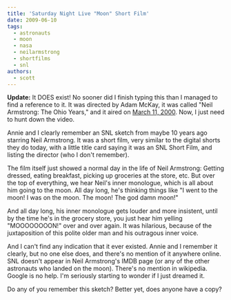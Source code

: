 ```yaml
---
title: 'Saturday Night Live "Moon" Short Film'
date: 2009-06-10
tags:
  - astronauts
  - moon
  - nasa
  - neilarmstrong
  - shortfilms
  - snl
authors:
  - scott
---
```


**Update:** It DOES exist! No sooner did I finish typing this than I managed to find a reference to it. It was directed by Adam McKay, it was called "Neil Armstrong: The Ohio Years," and it aired on [March 11, 2000](http://www.nbc.com/Saturday_Night_Live/episodes/Show_1139.shtml). Now, I just need to hunt down the video.

Annie and I clearly remember an SNL sketch from maybe 10 years ago starring Neil Armstrong. It was a short film, very similar to the digital shorts they do today, with a little title card saying it was an SNL Short Film, and listing the director (who I don't remember).

The film itself just showed a normal day in the life of Neil Armstrong: Getting dressed, eating breakfast, picking up groceries at the store, etc. But over the top of everything, we hear Neil's inner monologue, which is all about him going to the moon. All day long, he's thinking things like "I went to the moon! I was on the moon. The moon! The god damn moon!"

And all day long, his inner monologue gets louder and more insistent, until by the time he's in the grocery store, you just hear him yelling "MOOOOOOOON!" over and over again. It was hilarious, because of the juxtaposition of this polite older man and his outragous inner voice.

And I can't find any indication that it ever existed. Annie and I remember it clearly, but no one else does, and there's no mention of it anywhere online. SNL doesn't appear in Neil Armstrong's IMDB page (or any of the other astronauts who landed on the moon). There's no mention in wikipedia. Google is no help. I'm seriously starting to wonder if I just dreamed it.

Do any of you remember this sketch? Better yet, does anyone have a copy?
